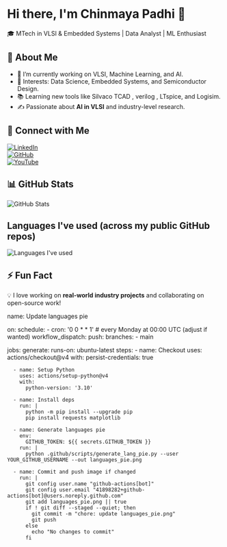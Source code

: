 # Hi there, I'm Chinmaya Padhi 👋

🎓 MTech in VLSI & Embedded Systems | Data Analyst | ML Enthusiast  

## 🌱 About Me  
- 🔭 I’m currently working on VLSI, Machine Learning, and AI.  
- 🎯 Interests: Data Science, Embedded Systems, and Semiconductor Design.  
- 📚 Learning new tools like Silvaco TCAD , verilog , LTspice, and Logisim.  
- ✍️ Passionate about **AI in VLSI** and industry-level research.  

## 🔗 Connect with Me  
[![LinkedIn](https://img.shields.io/badge/LinkedIn-Connect-blue?style=for-the-badge&logo=linkedin)](https://www.linkedin.com/in/chinmaya-padhi1234)  
[![GitHub](https://img.shields.io/badge/GitHub-Follow-black?style=for-the-badge&logo=github)](https://github.com/chinmaya-padhi)  
[![YouTube](https://img.shields.io/badge/YouTube-Subscribe-red?style=for-the-badge&logo=youtube)](https://www.youtube.com/@ChinmayaTechDive)  


## 📊 GitHub Stats  
![GitHub Stats](https://github-readme-stats-sigma-five.vercel.app/api?username=chinmaya-padhi&show_icons=true&theme=radical)


## Languages I've used (across my public GitHub repos)

![Languages I've used](./languages_pie.png)


## ⚡ Fun Fact  
💡 I love working on **real-world industry projects** and collaborating on open-source work!  

name: Update languages pie

on:
  schedule:
    - cron: '0 0 * * 1'   # every Monday at 00:00 UTC (adjust if wanted)
  workflow_dispatch:
  push:
    branches:
      - main

jobs:
  generate:
    runs-on: ubuntu-latest
    steps:
      - name: Checkout
        uses: actions/checkout@v4
        with:
          persist-credentials: true

      - name: Setup Python
        uses: actions/setup-python@v4
        with:
          python-version: '3.10'

      - name: Install deps
        run: |
          python -m pip install --upgrade pip
          pip install requests matplotlib

      - name: Generate languages pie
        env:
          GITHUB_TOKEN: ${{ secrets.GITHUB_TOKEN }}
        run: |
          python .github/scripts/generate_lang_pie.py --user YOUR_GITHUB_USERNAME --out languages_pie.png

      - name: Commit and push image if changed
        run: |
          git config user.name "github-actions[bot]"
          git config user.email "41898282+github-actions[bot]@users.noreply.github.com"
          git add languages_pie.png || true
          if ! git diff --staged --quiet; then
            git commit -m "chore: update languages_pie.png"
            git push
          else
            echo "No changes to commit"
          fi
